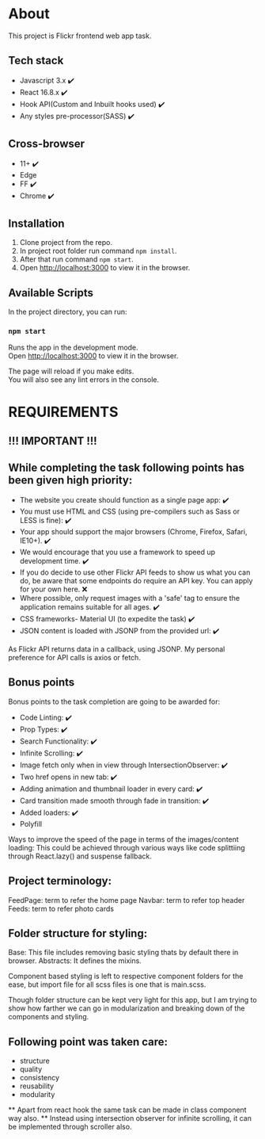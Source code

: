 # About
This project is Flickr frontend web app task.

## Tech stack

- Javascript 3.x ✔️
- React 16.8.x  ✔️
- Hook API(Custom and Inbuilt hooks used) ✔️
- Any styles pre-processor(SASS) ✔️ 

## Cross-browser

- 11+ ✔️
- Edge 
- FF ✔️
- Chrome ✔️

## Installation

1. Clone project from the repo.
2. In project root folder run command `npm install`.
3. After that run command `npm start`.
4. Open [http://localhost:3000](http://localhost:3000) to view it in the browser.

## Available Scripts

In the project directory, you can run:

### `npm start`

Runs the app in the development mode.<br>
Open [http://localhost:3000](http://localhost:3000) to view it in the browser.

The page will reload if you make edits.<br>
You will also see any lint errors in the console.

# REQUIREMENTS

## !!! IMPORTANT !!!

## While completing the task following points has been given high priority:
- The website you create should function as a single page app: ✔️
- You must use HTML and CSS (using pre-compilers such as Sass or LESS is fine): ✔️
- Your app should support the major browsers (Chrome, Firefox, Safari, IE10+). ✔️
- We would encourage that you use a framework to speed up development time. ✔️
- If you do decide to use other Flickr API feeds to show us what you can do, be aware that some endpoints do require an API key. You can apply for your own here. ❌
- Where possible, only request images with a 'safe' tag to ensure the application remains suitable for all ages. ✔️
- CSS frameworks- Material UI (to expedite the task) ✔️
- JSON content is loaded with JSONP from the provided url: ✔️ ️ ️

As Flickr API returns data in a callback, using JSONP. My personal preference for API calls is axios or fetch.

## Bonus points

Bonus points to the task completion are going to be awarded for:

- Code Linting: ✔️
- Prop Types: ✔️
- Search Functionality: ✔️
- Infinite Scrolling: ✔️
- Image fetch only when in view through IntersectionObserver: ✔️
- Two href opens in new  tab: ✔️
- Adding animation and thumbnail loader in every card: ✔️
- Card transition made smooth through fade in transition: ️️✔️
- Added loaders: ✔️ 
- Polyfill

Ways to improve the speed of the page in terms of the images/content loading: This could be achieved through various ways like code splittiing through React.lazy() and suspense fallback.

## Project terminology: 

FeedPage: term to refer the home page 
Navbar: term to refer top header
Feeds: term to refer photo cards 

## Folder structure for styling:

Base: This file includes removing basic styling thats by default there in browser.
Abstracts: It defines the mixins.

Component based styling is left to respective component folders for the ease, but import file for all scss files is one that is main.scss.

Though folder structure can be kept very light for this app, but I am trying to show how farther we can go in modularization and breaking down of the components and styling.

## Following point was taken care:

- structure 
- quality
- consistency
- reusability
- modularity

** Apart from react hook the same task can be made in class component way also.
** Instead using intersection observer for infinite scrolling, it can be implemented through scroller also.
 
